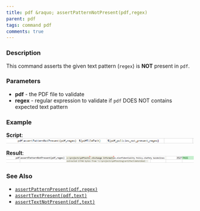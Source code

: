 ```yaml
---
title: pdf &raquo; assertPatternNotPresent(pdf,regex)
parent: pdf
tags: command pdf
comments: true
---
```



### Description
This command asserts the given text pattern (`regex`) is **NOT** present in `pdf`.


### Parameters
- **pdf** \- the PDF file to validate
- **regex** \- regular expression to validate if `pdf` DOES NOT contains expected text pattern


### Example
**Script**:<br/>
![script](image/assertPatternNotPresent_01.png)

**Result**:<br/>
![output](image/assertPatternNotPresent_02.png)


### See Also
- [`assertPatternPresent(pdf,regex)`](assertPatternPresent(pdf,regex))
- [`assertTextPresent(pdf,text)`](assertTextPresent(pdf,text))
- [`assertTextNotPresent(pdf,text)`](assertTextNotPresent(pdf,text))
